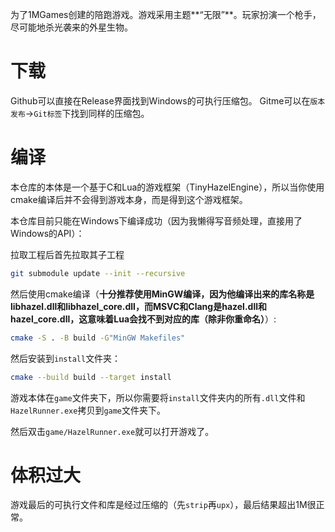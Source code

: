 为了1MGames创建的陪跑游戏。游戏采用主题**“无限”**。玩家扮演一个枪手，尽可能地杀光袭来的外星生物。

# 下载

Github可以直接在Release界面找到Windows的可执行压缩包。
Gitme可以在`版本发布`->`Git标签`下找到同样的压缩包。

# 编译

本仓库的本体是一个基于C和Lua的游戏框架（TinyHazelEngine），所以当你使用cmake编译后并不会得到游戏本身，而是得到这个游戏框架。

本仓库目前只能在Windows下编译成功（因为我懒得写音频处理，直接用了Windows的API）：

拉取工程后首先拉取其子工程

```bash
git submodule update --init --recursive
```

然后使用cmake编译（**十分推荐使用MinGW编译，因为他编译出来的库名称是libhazel.dll和libhazel_core.dll，而MSVC和Clang是hazel.dll和hazel_core.dll，这意味着Lua会找不到对应的库（除非你重命名）**）:

```bash
cmake -S . -B build -G"MinGW Makefiles"
```

然后安装到`install`文件夹：

```bash
cmake --build build --target install
```

游戏本体在`game`文件夹下，所以你需要将`install`文件夹内的所有`.dll`文件和`HazelRunner.exe`拷贝到`game`文件夹下。

然后双击`game/HazelRunner.exe`就可以打开游戏了。

# 体积过大

游戏最后的可执行文件和库是经过压缩的（先`strip`再`upx`），最后结果超出1M很正常。